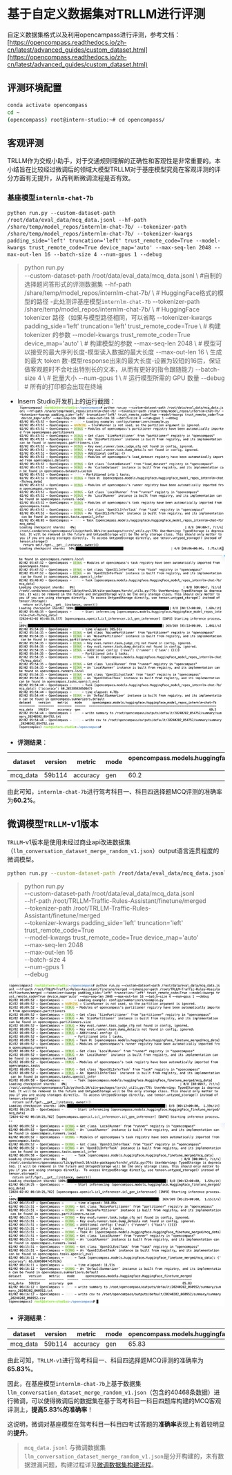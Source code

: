 # 基于自定义数据集对TRLLM进行评测

自定义数据集格式以及利用opencampass进行评测，参考文档：[https://opencompass.readthedocs.io/zh-cn/latest/advanced_guides/custom_dataset.html](https://opencompass.readthedocs.io/zh-cn/latest/advanced_guides/custom_dataset.html)

## 评测环境配置

```bash
conda activate opencompass 
cd ~
(opencompass) root@intern-studio:~# cd opencompass/
```

## 客观评测

TRLLM作为交规小助手，对于交通规则理解的正确性和客观性是非常重要的。本小结旨在比较经过微调后的领域大模型TRLLM对于基座模型究竟在客观评测的评分方面有无提升，从而判断微调流程是否有效。

### 基座模型`internlm-chat-7b`

```
python run.py --custom-dataset-path /root/data/eval_data/mcq_data.jsonl --hf-path /share/temp/model_repos/internlm-chat-7b/ --tokenizer-path /share/temp/model_repos/internlm-chat-7b/ --tokenizer-kwargs padding_side='left' truncation='left' trust_remote_code=True --model-kwargs trust_remote_code=True device_map='auto' --max-seq-len 2048 --max-out-len 16 --batch-size 4 --num-gpus 1 --debug
```

> python run.py \
> --custom-dataset-path /root/data/eval_data/mcq_data.jsonl \ #自制的选择题问答形式的评测数据集
> --hf-path /share/temp/model_repos/internlm-chat-7b/ \ # HuggingFace格式的模型的路径
> -此处测评基座模型`internlm-chat-7b`
> --tokenizer-path /share/temp/model_repos/internlm-chat-7b/ \ # HuggingFace tokenizer 路径（如果与模型路径相同，可以省略
> --tokenizer-kwargs padding_side='left' truncation='left' trust_remote_code=True \ # 构建 tokenizer 的参数
> --model-kwargs trust_remote_code=True device_map='auto' \ # 构建模型的参数
> --max-seq-len 2048 \ # 模型可以接受的最大序列长度-模型读入数据的最大长度
> --max-out-len 16 \ 生成的最大 token 数-模型response出来的最大长度-设置为较短的16后，保证做客观题时不会吐出特别长的文本，从而有更好的指令跟随能力
> --batch-size 4 \ # 批量大小
> --num-gpus 1 \ # 运行模型所需的 GPU 数量
> --debug # 所有的打印都会出现在终端

- Insern Studio开发机上的运行截图：
  ![eval-on-internml.png](../assets/eval-on-internml.png)
  ![eval-on-internml-2.png](../assets/eval-on-internml-2.png)

- **评测结果**：

| dataset  | version | metric   | mode | opencompass.models.huggingface.HuggingFace_model_repos_internlm-chat-7b |
|----------|---------|----------|------|-------------------------------------------------------------------------|
| mcq_data | 59b114  | accuracy | gen  | 60.2                                                                    |

由此可知，`internlm-chat-7b`进行驾考科目一、科目四选择题MCQ评测的准确率为**60.2%**。

## 微调模型`TRLLM`-v1版本

`TRLLM`-v1版本是使用未经过商业api改进数据集（`llm_conversation_dataset_merge_random_v1.json`）output语言连贯程度的微调模型。

```bash
python run.py --custom-dataset-path /root/data/eval_data/mcq_data.jsonl --hf-path /root/TRLLM-Traffic-Rules-Assistant/finetune/merged --tokenizer-path /root/TRLLM-Traffic-Rules-Assistant/finetune/merged --tokenizer-kwargs padding_side='left' truncation='left' trust_remote_code=True --model-kwargs trust_remote_code=True device_map='auto' --max-seq-len 2048 --max-out-len 16 --batch-size 4 --num-gpus 1 --debug
```

> python run.py \
> --custom-dataset-path /root/data/eval_data/mcq_data.jsonl \
> --hf-path /root/TRLLM-Traffic-Rules-Assistant/finetune/merged \
> --tokenizer-path /root/TRLLM-Traffic-Rules-Assistant/finetune/merged \
> --tokenizer-kwargs padding_side='left' truncation='left' trust_remote_code=True \
> --model-kwargs trust_remote_code=True device_map='auto' \
> --max-seq-len 2048 \
> --max-out-len 16 \
> --batch-size 4 \
> --num-gpus 1 \
> --debug

![img.png](img.png)
![img_1.png](img_1.png)

- **评测结果**：

| dataset  | version | metric   | mode | opencompass.models.huggingface.HuggingFace_finetune_merged |
|----------|---------|----------|------|------------------------------------------------------------|
| mcq_data | 59b114  | accuracy | gen  | 65.83                                                      |

由此可知，`TRLLM-v1`进行驾考科目一、科目四选择题MCQ评测的准确率为**65.83%**。

因此，在基座模型`internlm-chat-7b`上基于数据集`llm_conversation_dataset_merge_random_v1.json`（包含的40468条数据）进行微调，可以使得微调后的数据集在基于驾考科目一科目四题库构建的MCQ客观评测上，**提高5.83%的准确率**！

这说明，微调对基座模型在驾考科目一科目四考试答题的**准确率**表现上有着较明显的**提升**。

> `mcq_data.jsonl` 与微调数据集`llm_conversation_dataset_merge_random_v1.json`是分开构建的，未有数据泄漏问题，构建过程详见[微调数据集构建流程](../dataset/README.md)。